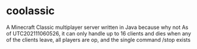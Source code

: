 # coolassic
A Minecraft Classic multiplayer server written in Java because why not 
As of UTC202111060526, it can only handle up to 16 clients and dies when any of the clients leave, all players are op, and the single command /stop exists

